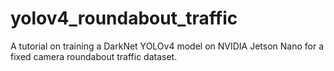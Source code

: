 # yolov4_roundabout_traffic
A tutorial on training a DarkNet YOLOv4 model on NVIDIA Jetson Nano for a fixed camera roundabout traffic dataset.
